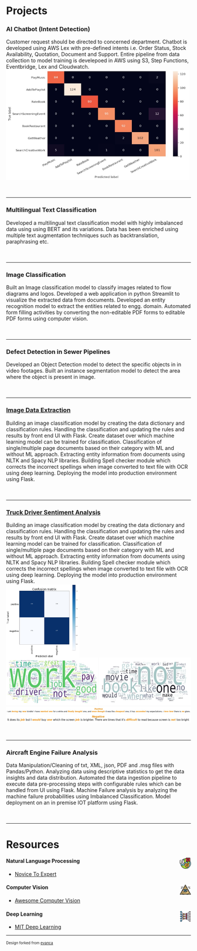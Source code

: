# Projects

### AI Chatbot (Intent Detection)
Customer request should be directed to concerned department. Chatbot is developed using AWS Lex with pre-defined intents i.e. Order Status, Stock Availability, Quotation, Document and Support. Entire pipeline from data collection to model training is develepoed in AWS using S3, Step Functions, Eventbridge, Lex and Cloudwatch.
<br>
<img src="images/Intent_detection.jpg?raw=true" width="500" height="300" align="middle"/>
<br><br>
<a href="#"><img src="https://img.shields.io/badge/Python-white?logo=Python" alt=""></a>
<a href="#"><img src="https://img.shields.io/badge/Jupyter-white?logo=Jupyter" alt=""></a>
<a href="#"><img src="https://img.shields.io/badge/pandas-%23150458.svg?logo=pandas&logoColor=white" alt=""></a>
<a href="#"><img src="https://img.shields.io/badge/sklearn-white?logo=scikit-learn" alt=""></a>
<a href="#"><img src="https://img.shields.io/badge/Transformers-white?logo=transformer" alt=""></a>
<a href="#"><img src="https://img.shields.io/badge/AWS-%23FF9900.svg?logo=amazon-aws&logoColor=white" alt=""></a>
<a href="#"><img src="https://img.shields.io/badge/github-121013?logo=github&logoColor=white" alt=""></a>
<a href="#"><img src="https://img.shields.io/badge/jenkins-%232C5263.svg?logo=jenkins&logoColor=white" alt=""></a>

---
### Multilingual Text Classification
Developed a multilingual text classification model with highly imbalanced data using using BERT and its variations. Data has been enriched using multiple text augmentation techniques such as backtranslation, paraphrasing etc.
<br><br>
<a href="#"><img src="https://img.shields.io/badge/Python-white?logo=Python" alt=""></a>
<a href="#"><img src="https://img.shields.io/badge/Jupyter-white?logo=Jupyter" alt=""></a>
<a href="#"><img src="https://img.shields.io/badge/pandas-%23150458.svg?logo=pandas&logoColor=white" alt=""></a>
<a href="#"><img src="https://img.shields.io/badge/sklearn-white?logo=scikit-learn" alt=""></a>
<a href="#"><img src="https://img.shields.io/badge/Transformers-white?logo=transformer" alt=""></a>
<a href="#"><img src="https://img.shields.io/badge/AWS-%23FF9900.svg?logo=amazon-aws&logoColor=white" alt=""></a>
<a href="#"><img src="https://img.shields.io/badge/github-121013?logo=github&logoColor=white" alt=""></a>
<a href="#"><img src="https://img.shields.io/badge/jenkins-%232C5263.svg?logo=jenkins&logoColor=white" alt=""></a>

---
### Image Classification
Built an Image classification model to classify images related to flow diagrams and logos. Developed a web application in python Streamlit to visualize the extracted data from documents. Developed an entity recognition model to extract the entities related to engg. domain. Automated form filling activities by converting the non-editable PDF forms to editable PDF forms using computer vision.
<br><br>
<a href="#"><img src="https://img.shields.io/badge/Python-white?logo=Python" alt=""></a>
<a href="#"><img src="https://img.shields.io/badge/Jupyter-white?logo=Jupyter" alt=""></a>
<a href="#"><img src="https://img.shields.io/badge/opencv-%23white.svg?logo=opencv&logoColor=white" alt=""></a>
<a href="#"><img src="https://img.shields.io/badge/TensorFlow-%23FF6F00.svg?logo=TensorFlow&logoColor=white" alt=""></a>
<a href="#"><img src="https://img.shields.io/badge/-streamlit-yellowgreen" alt=""></a>
<a href="#"><img src="https://img.shields.io/badge/azure-%230072C6.svg?logo=microsoftazure&logoColor=white" alt=""></a>

---
### Defect Detection in Sewer Pipelines
Developed an Object Detection model to detect the specific objects in in video footages.
Built an instance segmentation model to detect the area where the object is present in image.
<br><br>
<a href="#"><img src="https://img.shields.io/badge/Python-white?logo=Python" alt=""></a>
<a href="#"><img src="https://img.shields.io/badge/Jupyter-white?logo=Jupyter" alt=""></a>
<a href="#"><img src="https://img.shields.io/badge/opencv-%23white.svg?logo=opencv&logoColor=white" alt=""></a>
<a href="#"><img src="https://img.shields.io/badge/Transformers-white?logo=transformer" alt=""></a>
<a href="#"><img src="https://img.shields.io/badge/TensorFlow-%23FF6F00.svg?logo=TensorFlow&logoColor=white" alt=""></a>
<a href="#"><img src="https://img.shields.io/badge/azure-%230072C6.svg?logo=microsoftazure&logoColor=white" alt=""></a>

---
### [Image Data Extraction](/pdf/checkbox_detection.pdf)
Building an image classification model by creating the data dictionary and classification rules. Handling the classification and updating the rules and results by front end UI with Flask. Create dataset over which machine learning model can be trained for classification. Classification of single/multiple page documents based on their category with ML and without ML approach. Extracting entity information from documents using NLTK and Spacy NLP libraries. Building Spell checker module which corrects the incorrect spellings when image converted to text file with OCR using deep learning. Deploying the model into production environment using Flask.
<br><br>
<a href="#"><img src="https://img.shields.io/badge/Python-white?logo=Python" alt=""></a>
<a href="#"><img src="https://img.shields.io/badge/Jupyter-white?logo=Jupyter" alt=""></a>
<a href="#"><img src="https://img.shields.io/badge/opencv-%23white.svg?logo=opencv&logoColor=white" alt=""></a>
<a href="#"><img src="https://img.shields.io/badge/TensorFlow-%23FF6F00.svg?logo=TensorFlow&logoColor=white" alt=""></a> 

---
### [Truck Driver Sentiment Analysis](/pdf/truck_driver_sentiment_analysis.pdf)
Building an image classification model by creating the data dictionary and classification rules. Handling the classification and updating the rules and results by front end UI with Flask. Create dataset over which machine learning model can be trained for classification. Classification of single/multiple page documents based on their category with ML and without ML approach. Extracting entity information from documents using NLTK and Spacy NLP libraries. Building Spell checker module which corrects the incorrect spellings when image converted to text file with OCR using deep learning. Deploying the model into production environment using Flask.
<br>
<img src="images/sentiment_analysis_cm.jpg?raw=true" width="200" height="200" align="middle"/>
<br>
<img src="images/sentiment_analysis_wc_pos.jpg?raw=true" width="250" height="130" align="left"/>
<img src="images/sentiment_analysis_wc.jpg?raw=true" width="250" height="130" align="right"/>
<img src="images/sentiment_analysis_1.jpg?raw=true" align="middle"/>
<img src="images/sentiment_analysis_2.jpg?raw=true" align="middle"/>
<br><br>
<a href="#"><img src="https://img.shields.io/badge/Python-white?logo=Python" alt=""></a>
<a href="#"><img src="https://img.shields.io/badge/Jupyter-white?logo=Jupyter" alt=""></a>
<a href="#"><img src="https://img.shields.io/badge/pandas-%23150458.svg?logo=pandas&logoColor=white" alt=""></a>
<a href="#"><img src="https://img.shields.io/badge/sklearn-white?logo=scikit-learn" alt=""></a>
<a href="#"><img src="https://img.shields.io/badge/flask-%23000.svg?logo=flask&logoColor=white" alt=""></a>
<a href="#"><img src="https://img.shields.io/badge/Matplotlib-%23ffffff.svg?logo=Matplotlib&logoColor=black" alt=""></a>

---
### Aircraft Engine Failure Analysis
Data Manipulation/Cleaning of txt, XML, json, PDF and .msg files with Pandas/Python. Analyzing data using descriptive statistics to get the data insights and data distribution. Automated the data ingestion pipeline to execute data pre-processing steps with configurable rules which can be handled from UI using Flask. Machine Failure analysis by analyzing the machine failure probabilities using Imbalanced Classification. Model deployment on an in premise IOT platform using Flask.
<br><br>
<a href="#"><img src="https://img.shields.io/badge/Python-white?logo=Python" alt=""></a>
<a href="#"><img src="https://img.shields.io/badge/Jupyter-white?logo=Jupyter" alt=""></a>
<a href="#"><img src="https://img.shields.io/badge/pandas-%23150458.svg?logo=pandas&logoColor=white" alt=""></a>
<a href="#"><img src="https://img.shields.io/badge/sklearn-white?logo=scikit-learn" alt=""></a>
<a href="#"><img src="https://img.shields.io/badge/Matplotlib-%23ffffff.svg?logo=Matplotlib&logoColor=black" alt=""></a> 

---

# Resources

#### Natural Language Processing <img src="images/nlp.png?raw=true" width="30" height="30" align="right"/>
- [Novice To Expert](https://github.com/graykode/nlp-tutorial)

#### Computer Vision <img src="images/cv.png?raw=true" width="30" height="30" align="right"/>
- [Awesome Computer Vision](https://github.com/jbhuang0604/awesome-computer-vision)

#### Deep Learning <img src="images/deep-learning.png?raw=true" width="30" height="30" align="right"/>
- [MIT Deep Learning](https://www.youtube.com/watch?v=QDX-1M5Nj7s&list=PLtBw6njQRU-rwp5__7C0oIVt26ZgjG9NI)

---

<p style="font-size:10px">Design forked from <a href="https://github.com/evanca/quick-portfolio">evanca</a></p>
<!-- Remove above link if you don't want to attibute -->
